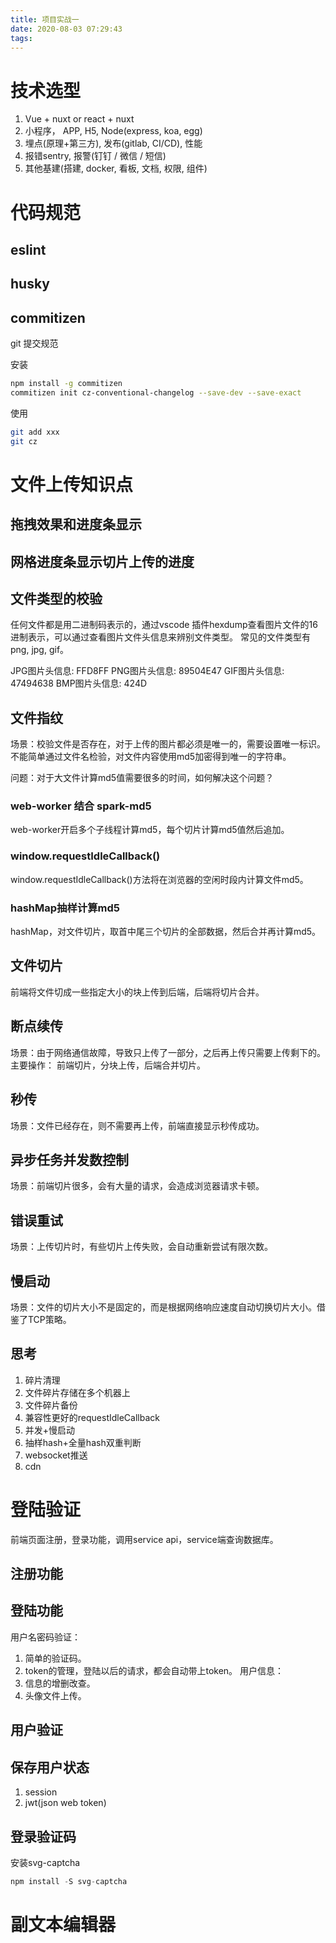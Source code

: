 ```yaml
---
title: 项目实战一
date: 2020-08-03 07:29:43
tags:
---
```

# 技术选型
1. Vue + nuxt or react + nuxt
2. 小程序， APP, H5, Node(express, koa, egg)
3. 埋点(原理+第三方), 发布(gitlab, CI/CD), 性能
4. 报错sentry, 报警(钉钉 / 微信 / 短信)
5. 其他基建(搭建, docker, 看板, 文档, 权限, 组件)
# 代码规范
## eslint
## husky
## commitizen
git 提交规范

安装
```bash
npm install -g commitizen
commitizen init cz-conventional-changelog --save-dev --save-exact
```

使用
```bash
git add xxx
git cz
```

# 文件上传知识点
## 拖拽效果和进度条显示
## 网格进度条显示切片上传的进度
## 文件类型的校验
任何文件都是用二进制码表示的，通过vscode 插件hexdump查看图片文件的16进制表示，可以通过查看图片文件头信息来辨别文件类型。
常见的文件类型有png, jpg, gif。

JPG图片头信息: FFD8FF
PNG图片头信息: 89504E47
GIF图片头信息: 47494638
BMP图片头信息: 424D


## 文件指纹
场景：校验文件是否存在，对于上传的图片都必须是唯一的，需要设置唯一标识。
不能简单通过文件名检验，对文件内容使用md5加密得到唯一的字符串。

问题：对于大文件计算md5值需要很多的时间，如何解决这个问题？
### web-worker 结合 spark-md5
web-worker开启多个子线程计算md5，每个切片计算md5值然后追加。

### window.requestIdleCallback()
window.requestIdleCallback()方法将在浏览器的空闲时段内计算文件md5。
### hashMap抽样计算md5
hashMap，对文件切片，取首中尾三个切片的全部数据，然后合并再计算md5。

## 文件切片
前端将文件切成一些指定大小的块上传到后端，后端将切片合并。
## 断点续传
场景：由于网络通信故障，导致只上传了一部分，之后再上传只需要上传剩下的。
主要操作： 前端切片，分块上传，后端合并切片。

## 秒传
场景：文件已经存在，则不需要再上传，前端直接显示秒传成功。


## 异步任务并发数控制
场景：前端切片很多，会有大量的请求，会造成浏览器请求卡顿。

## 错误重试
场景：上传切片时，有些切片上传失败，会自动重新尝试有限次数。

## 慢启动
场景：文件的切片大小不是固定的，而是根据网络响应速度自动切换切片大小。借鉴了TCP策略。

## 思考
1. 碎片清理
2. 文件碎片存储在多个机器上
3. 文件碎片备份
4. 兼容性更好的requestIdleCallback
5. 并发+慢启动
6. 抽样hash+全量hash双重判断
7. websocket推送
8. cdn
# 登陆验证
前端页面注册，登录功能，调用service api，service端查询数据库。
## 注册功能
## 登陆功能
用户名密码验证： 
1. 简单的验证码。
2. token的管理，登陆以后的请求，都会自动带上token。
用户信息：
1. 信息的增删改查。
2. 头像文件上传。
## 用户验证
## 保存用户状态
1. session
2. jwt(json web token)
## 登录验证码
安装svg-captcha
```js
npm install -S svg-captcha
```

# 副文本编辑器